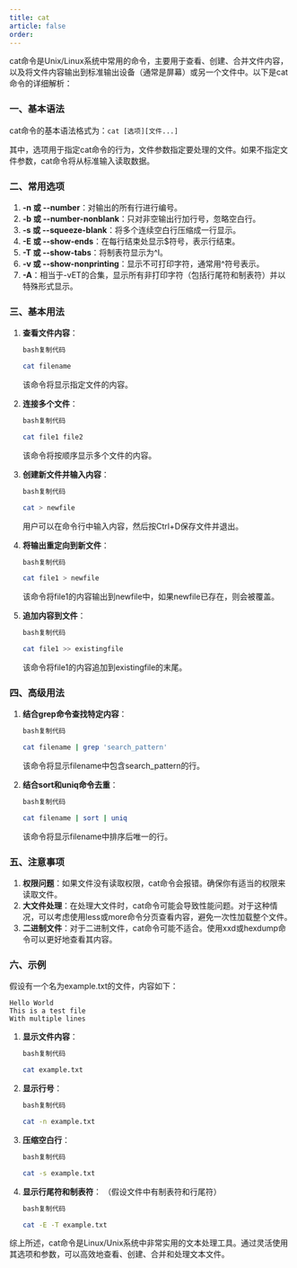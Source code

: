 ```yaml
---
title: cat
article: false
order: 
---
```


cat命令是Unix/Linux系统中常用的命令，主要用于查看、创建、合并文件内容，以及将文件内容输出到标准输出设备（通常是屏幕）或另一个文件中。以下是cat命令的详细解析：

### 一、基本语法

cat命令的基本语法格式为：`cat [选项][文件...]`

其中，选项用于指定cat命令的行为，文件参数指定要处理的文件。如果不指定文件参数，cat命令将从标准输入读取数据。

### 二、常用选项

1. **-n 或 --number**：对输出的所有行进行编号。
2. **-b 或 --number-nonblank**：只对非空输出行加行号，忽略空白行。
3. **-s 或 --squeeze-blank**：将多个连续空白行压缩成一行显示。
4. **-E 或 --show-ends**：在每行结束处显示$符号，表示行结束。
5. **-T 或 --show-tabs**：将制表符显示为^I。
6. **-v 或 --show-nonprinting**：显示不可打印字符，通常用^符号表示。
7. **-A**：相当于-vET的合集，显示所有非打印字符（包括行尾符和制表符）并以特殊形式显示。

### 三、基本用法

1. **查看文件内容**：

   ```bash
   bash复制代码
   
   cat filename
   ```

   该命令将显示指定文件的内容。

2. **连接多个文件**：

   ```bash
   bash复制代码
   
   cat file1 file2
   ```

   该命令将按顺序显示多个文件的内容。

3. **创建新文件并输入内容**：

   ```bash
   bash复制代码
   
   cat > newfile
   ```

   用户可以在命令行中输入内容，然后按Ctrl+D保存文件并退出。

4. **将输出重定向到新文件**：

   ```bash
   bash复制代码
   
   cat file1 > newfile
   ```

   该命令将file1的内容输出到newfile中，如果newfile已存在，则会被覆盖。

5. **追加内容到文件**：

   ```bash
   bash复制代码
   
   cat file1 >> existingfile
   ```

   该命令将file1的内容追加到existingfile的末尾。

### 四、高级用法

1. **结合grep命令查找特定内容**：

   ```bash
   bash复制代码
   
   cat filename | grep 'search_pattern'
   ```

   该命令将显示filename中包含search_pattern的行。

2. **结合sort和uniq命令去重**：

   ```bash
   bash复制代码
   
   cat filename | sort | uniq
   ```

   该命令将显示filename中排序后唯一的行。

### 五、注意事项

1. **权限问题**：如果文件没有读取权限，cat命令会报错。确保你有适当的权限来读取文件。
2. **大文件处理**：在处理大文件时，cat命令可能会导致性能问题。对于这种情况，可以考虑使用less或more命令分页查看内容，避免一次性加载整个文件。
3. **二进制文件**：对于二进制文件，cat命令可能不适合。使用xxd或hexdump命令可以更好地查看其内容。

### 六、示例

假设有一个名为example.txt的文件，内容如下：

```
Hello World
This is a test file
With multiple lines
```

1. **显示文件内容**：

   ```bash
   bash复制代码
   
   cat example.txt
   ```

2. **显示行号**：

   ```bash
   bash复制代码
   
   cat -n example.txt
   ```

3. **压缩空白行**：

   ```bash
   bash复制代码
   
   cat -s example.txt
   ```

4. **显示行尾符和制表符**：
   （假设文件中有制表符和行尾符）

   ```bash
   bash复制代码
   
   cat -E -T example.txt
   ```

综上所述，cat命令是Linux/Unix系统中非常实用的文本处理工具。通过灵活使用其选项和参数，可以高效地查看、创建、合并和处理文本文件。